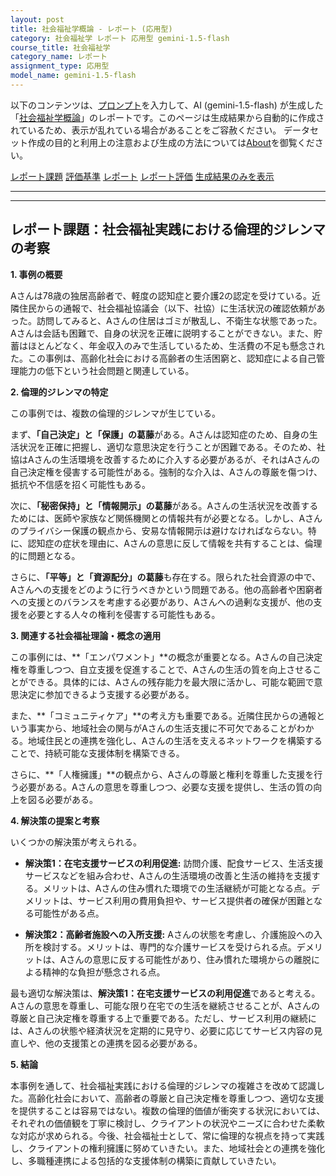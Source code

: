 ```yaml
---
layout: post
title: 社会福祉学概論 - レポート (応用型)
category: 社会福祉学 レポート 応用型 gemini-1.5-flash
course_title: 社会福祉学
category_name: レポート
assignment_type: 応用型
model_name: gemini-1.5-flash
---
```


以下のコンテンツは、[プロンプト](https://github.com/takedatoshiyuki/synthetic_assignments/tree/main/generated/社会福祉学/gemini-1.5-flash/prompt_レポート-応用型.md)を入力して、AI (gemini-1.5-flash) が生成した「[社会福祉学概論](/contents/社会福祉学/)」のレポートです。このページは生成結果から自動的に作成されているため、表示が乱れている場合があることをご容赦ください。
データセット作成の目的と利用上の注意および生成の方法については[About](/About)を御覧ください。

[レポート課題](../レポート課題-応用型)
[評価基準](../評価基準-応用型)
[レポート](../レポート-応用型)
[レポート評価](../レポート評価-応用型)
[生成結果のみを表示](https://github.com/takedatoshiyuki/synthetic_assignments/tree/main/generated/社会福祉学/gemini-1.5-flash/レポート-応用型.md)
  

***
***
  
## レポート課題：社会福祉実践における倫理的ジレンマの考察

**1. 事例の概要**

Aさんは78歳の独居高齢者で、軽度の認知症と要介護2の認定を受けている。近隣住民からの通報で、社会福祉協議会（以下、社協）に生活状況の確認依頼があった。訪問してみると、Aさんの住居はゴミが散乱し、不衛生な状態であった。Aさんは会話も困難で、自身の状況を正確に説明することができない。また、貯蓄はほとんどなく、年金収入のみで生活しているため、生活費の不足も懸念された。この事例は、高齢化社会における高齢者の生活困窮と、認知症による自己管理能力の低下という社会問題と関連している。

**2. 倫理的ジレンマの特定**

この事例では、複数の倫理的ジレンマが生じている。

まず、**「自己決定」と「保護」の葛藤**がある。Aさんは認知症のため、自身の生活状況を正確に把握し、適切な意思決定を行うことが困難である。そのため、社協はAさんの生活環境を改善するために介入する必要があるが、それはAさんの自己決定権を侵害する可能性がある。強制的な介入は、Aさんの尊厳を傷つけ、抵抗や不信感を招く可能性もある。

次に、**「秘密保持」と「情報開示」の葛藤**がある。Aさんの生活状況を改善するためには、医師や家族など関係機関との情報共有が必要となる。しかし、Aさんのプライバシー保護の観点から、安易な情報開示は避けなければならない。特に、認知症の症状を理由に、Aさんの意思に反して情報を共有することは、倫理的に問題となる。

さらに、**「平等」と「資源配分」の葛藤**も存在する。限られた社会資源の中で、Aさんへの支援をどのように行うべきかという問題である。他の高齢者や困窮者への支援とのバランスを考慮する必要があり、Aさんへの過剰な支援が、他の支援を必要とする人々の権利を侵害する可能性もある。

**3. 関連する社会福祉理論・概念の適用**

この事例には、**「エンパワメント」**の概念が重要となる。Aさんの自己決定権を尊重しつつ、自立支援を促進することで、Aさんの生活の質を向上させることができる。具体的には、Aさんの残存能力を最大限に活かし、可能な範囲で意思決定に参加できるよう支援する必要がある。

また、**「コミュニティケア」**の考え方も重要である。近隣住民からの通報という事実から、地域社会の関与がAさんの生活支援に不可欠であることがわかる。地域住民との連携を強化し、Aさんの生活を支えるネットワークを構築することで、持続可能な支援体制を構築できる。

さらに、**「人権擁護」**の観点から、Aさんの尊厳と権利を尊重した支援を行う必要がある。Aさんの意思を尊重しつつ、必要な支援を提供し、生活の質の向上を図る必要がある。

**4. 解決策の提案と考察**

いくつかの解決策が考えられる。

* **解決策1：在宅支援サービスの利用促進:** 訪問介護、配食サービス、生活支援サービスなどを組み合わせ、Aさんの生活環境の改善と生活の維持を支援する。メリットは、Aさんの住み慣れた環境での生活継続が可能となる点。デメリットは、サービス利用の費用負担や、サービス提供者の確保が困難となる可能性がある点。

* **解決策2：高齢者施設への入所支援:** Aさんの状態を考慮し、介護施設への入所を検討する。メリットは、専門的な介護サービスを受けられる点。デメリットは、Aさんの意思に反する可能性があり、住み慣れた環境からの離脱による精神的な負担が懸念される点。

最も適切な解決策は、**解決策1：在宅支援サービスの利用促進**であると考える。Aさんの意思を尊重し、可能な限り在宅での生活を継続させることが、Aさんの尊厳と自己決定権を尊重する上で重要である。ただし、サービス利用の継続には、Aさんの状態や経済状況を定期的に見守り、必要に応じてサービス内容の見直しや、他の支援策との連携を図る必要がある。

**5. 結論**

本事例を通して、社会福祉実践における倫理的ジレンマの複雑さを改めて認識した。高齢化社会において、高齢者の尊厳と自己決定権を尊重しつつ、適切な支援を提供することは容易ではない。複数の倫理的価値が衝突する状況においては、それぞれの価値観を丁寧に検討し、クライアントの状況やニーズに合わせた柔軟な対応が求められる。今後、社会福祉士として、常に倫理的な視点を持って実践し、クライアントの権利擁護に努めていきたい。また、地域社会との連携を強化し、多職種連携による包括的な支援体制の構築に貢献していきたい。
